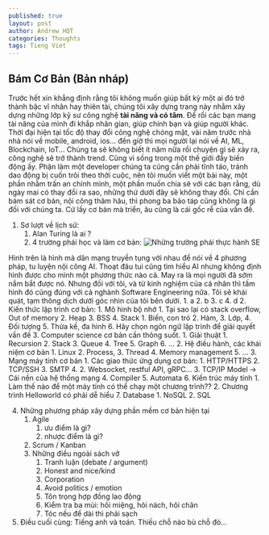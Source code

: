 ```yaml
---
published: true
layout: post
author: Andrew HQT
categories: Thoughts
tags: Tieng Viet
---
```

## Bám Cơ Bản (Bản nháp)
Trước hết xin khẳng định rằng tôi không muốn giúp bất kỳ một ai đó trở thành bậc vĩ nhân hay thiên tài, chúng tôi xây dựng trang này nhằm xây dựng những lớp kỹ sư công nghệ **tài năng và  có tâm**. Để rồi các bạn mang tài năng của mình đi khắp nhân gian, giúp chính bạn và giúp người khác. Thời đại hiện tại tốc độ thay đổi công nghệ chóng mặt, vài năm trước nhà nhà nói về mobile, android, ios... đến giờ thì mọi người lại nói về AI, ML, Blockchain, IoT... Chúng ta sẽ không biết ít năm nữa rồi chuyện gì sẽ xảy ra, công nghệ sẽ trở thành trend. Cũng vì sống trong một thế giới đầy biến động ấy. Phận làm một developer chúng ta cũng cần phải tĩnh táo, tránh dao động bị cuốn trôi theo thời cuộc, nên tôi muốn viết một bài này, một phần nhằm trấn an chính mình, một phần muốn chia sẽ với các bạn rằng, dù ngày mai có thay đổi ra sao, những thứ dưới đây sẽ không thay đổi. Chỉ cần bám sát cơ bản, nội công thâm hâu, thì phong ba bảo táp cũng không là gì đối với chúng ta. Cứ lấy cơ bản mà triển, âu cũng là cái gốc rễ của vấn đề.

1. Sơ lượt về lịch sử:
	1. Alan Turing là ai ?
    2. 4 trường phái học và làm cơ bản:
![Những trường phái thực hành SE]({{site.baseurl}}/images/43180702_2380200181995517_7320521518352433152_n.jpg)

Hình trên là hình mà dân mạng truyền tụng với nhau để nói về 4 phương pháp, tu luyện nội công AI. Thoạt đâu tui cũng tìm hiểu AI nhưng không định hình được cho mình một phương thức nào cả. May ra là mọi người đã sớm nắm bắt được nó. Nhưng đối với tôi, và từ kinh nghiệm của cá nhân thì tấm hình đó cũng đúng với cả nghành Software Engineering nữa. Tôi sẽ khái quát, tạm thông dịch dưới góc nhìn của tôi bên dưới. 
    	1. a
        2. b
        3. c
        4. d
2. Kiến thức lập trình cơ bản: 
    1. Mô hình bộ nhớ
        1. Tại sao lại có stack overflow, Out of memory
        2. Heap
        3. BSS
        4. Stack
    1. Biến, con trỏ
    2. Hàm, 
    3. Lớp,
    4. Đối tượng
    5. Thừa kế, đa hình
    6. Hãy chọn ngôn ngữ lập trình để giải quyết vấn đề
3. Computer science cơ bản cần thông suốt. 
    1. Giải thuật
        1. Recursion
        2. Stack
        3. Queue
        4. Tree
        5. Graph
        6. ...
    2. Hệ điều hành, các khái niệm cơ bản
        1. Linux
        2. Process,
        3. Thread
        4. Memory management
        5. ...
    3. Mạng máy tính cơ bản
        1. Các giao thức ứng dụng cơ bản:
            1. HTTP/HTTPS
            2. TCP/SSH
            3. SMTP
            4. 
        2. Websocket, restful API, gRPC...
        3. TCP/IP Model -> Cái nền của hệ thống mạng
     4.  Compiler
     5. Automata
     6. Kiến trúc máy tính
        1. Làm thế nào để một máy tính có thể chạy một chương trình??
        2. Chương trình Helloworld có phải dễ hiểu
     7. Database
  		1. NoSQL
        2. SQL
        
4. Những phương pháp xây dựng phần mềm cơ bản hiện tại
    1. Agile
        1. ưu điểm là gì?
        2. nhược điểm là gì?
    2. Scrum / Kanban
    3. Những điều ngoài sách vỡ
        1. Tranh luận (debate / argument)
        2. Honest and nice/kind
        3. Corporation
        4. Avoid politics / emotion
        5. Tôn trọng hợp đồng lao động
        6. Kiểm tra ba mùi: hôi miệng, hôi nách, hôi chân
        7. Tóc nếu để dài thì phải sạch
5. Điều cuối cùng: Tiếng anh và toán. Thiếu chỗ nào bù chỗ đó...
